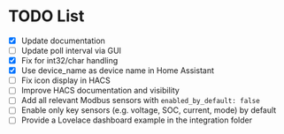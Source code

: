 # TODO List

- [x] Update documentation
- [ ] Update poll interval via GUI
- [x] Fix for int32/char handling 
- [x] Use device_name as device name in Home Assistant
- [ ] Fix icon display in HACS
- [ ] Improve HACS documentation and visibility
- [ ] Add all relevant Modbus sensors with `enabled_by_default: false`
- [ ] Enable only key sensors (e.g. voltage, SOC, current, mode) by default
- [ ] Provide a Lovelace dashboard example in the integration folder